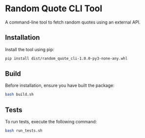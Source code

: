 # Random Quote CLI Tool

A command-line tool to fetch random quotes using an external API.

## Installation

Install the tool using pip:

```bash
pip install dist/random_quote_cli-1.0.0-py3-none-any.whl
```

## Build

Before installation, ensure you have built the package:

```bash
bash build.sh
```

## Tests

To run tests, execute the following command:

```bash
bash run_tests.sh
```